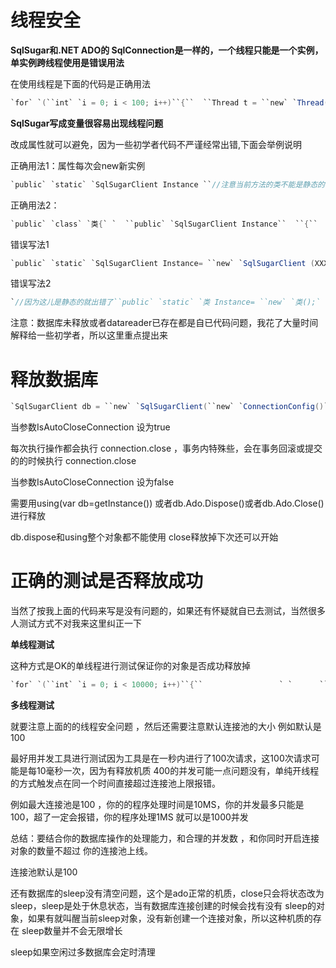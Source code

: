 # 线程安全

**SqlSugar和.NET ADO的 SqlConnection是一样的，一个线程只能是一个实例，单实例跨线程使用是错误用法**



在使用线程是下面的代码是正确用法

```cs
`for` `(``int` `i = 0; i < 100; i++)``{``  ``Thread t = ``new` `Thread(``new` `ThreadStart(() =>``  ``{``      ``var` `db = GetInstance();``//在不同线程都会new出一个实例``  ` `  ``}));``  ``t.Start();``}`
```





**SqlSugar写成变量很容易出现线程问题**

改成属性就可以避免，因为一些初学者代码不严谨经常出错,下面会举例说明



正确用法1：属性每次会new新实例

```cs
`public` `static` `SqlSugarClient Instance ``//注意当前方法的类不能是静态的 public static class这么写是错误的``{``  ``get``{ ``return` `new` `SqlSugarClient(XXX);};``}`` ` `//用法``var` `db = 类.Instance;``db.Queryable<T>().ToList();`
```

正确用法2：

```cs
`public` `class` `类{` `  ``public` `SqlSugarClient Instance``  ``{``     ``get``{ ``return` `new` `SqlSugarClient(XXX);};``  ``}``}`` ` `//用法``var` `db = ``new` `类().Instance;``db.Queryable<T>().ToList();`
```





错误写法1

```cs
`public` `static` `SqlSugarClient Instance= ``new` `SqlSugarClient (XXX);`
```



错误写法2



```cs
`//因为这儿是静态的就出错了``public` `static` `类 Instance= ``new` `类();`  `public` `class` `类{``   ``public`  `SqlSugarClient Instance= ``new` `SqlSugarClient (XXX);``}` `Instance.Db.Sqluery<T>().ToList();``//这样SqlSugarClient只会是一个实例所以会出错`   `//如果这儿不写成静态的``public` `类 Instance= ``new` `类(); ` `public`  `class` `上层类{``    ``public` `static` `类  类=``new` `类(); ``//这儿是静态的一样会出错` `}``//所以不写成属性只要一层是静态的都会出问题`
```

注意：数据库未释放或者datareader已存在都是自已代码问题，我花了大量时间解释给一些初学者，所以这里重点提出来



# 释放数据库

```cs
`SqlSugarClient db = ``new` `SqlSugarClient(``new` `ConnectionConfig()``{ ``    ``ConnectionString = Config.ConnectionString, ``//必填``    ``DbType = DbType.SqlServer,   ``//必填``    ``IsAutoCloseConnection = ``true` `//默认SystemTable``});`
```





当参数IsAutoCloseConnection 设为true



每次执行操作都会执行 connection.close ，事务内特殊些，会在事务回滚或提交的的时候执行 connection.close



当参数IsAutoCloseConnection 设为false



需要用using(var db=getInstance()) 或者db.Ado.Dispose()或者db.Ado.Close()进行释放



db.dispose和using整个对象都不能使用 close释放掉下次还可以开始





# 正确的测试是否释放成功

当然了按我上面的代码来写是没有问题的，如果还有怀疑就自已去测试，当然很多人测试方式不对我来这里纠正一下



**单线程测试**

这种方式是OK的单线程进行测试保证你的对象是否成功释放掉

```cs
`for` `(``int` `i = 0; i < 10000; i++)``{``                 ` `      ``var` `db = GetInstance();``      ``//操作``      ``db.Queryable<T>().ToList();``}`
```



**多线程测试**

就要注意上面的的线程安全问题 ，然后还需要注意默认连接池的大小 例如默认是100

最好用并发工具进行测试因为工具是在一秒内进行了100次请求，这100次请求可能是每10毫秒一次，因为有释放机质 400的并发可能一点问题没有，单纯开线程的方式触发点在同一个时间直接超过连接池上限报错。



例如最大连接池是100 ，你的的程序处理时间是10MS，你的并发最多只能是100，超了一定会报错，你的程序处理1MS 就可以是1000并发





总结：要结合你的数据库操作的处理能力，和合理的并发数 ，和你同时开启连接对象的数量不超过 你的连接池上线。

连接池默认是100





还有数据库的sleep没有清空问题，这个是ado正常的机质，close只会将状态改为 sleep，sleep是处于休息状态，当有数据库连接创建的时候会找有没有 sleep的对象，如果有就叫醒当前sleep对象，没有新创建一个连接对象，所以这种机质的存在 sleep数量并不会无限增长



sleep如果空闲过多数据库会定时清理